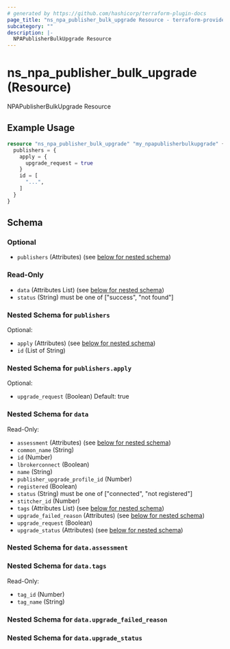 ```yaml
---
# generated by https://github.com/hashicorp/terraform-plugin-docs
page_title: "ns_npa_publisher_bulk_upgrade Resource - terraform-provider-ns"
subcategory: ""
description: |-
  NPAPublisherBulkUpgrade Resource
---
```


# ns_npa_publisher_bulk_upgrade (Resource)

NPAPublisherBulkUpgrade Resource

## Example Usage

```terraform
resource "ns_npa_publisher_bulk_upgrade" "my_npapublisherbulkupgrade" {
  publishers = {
    apply = {
      upgrade_request = true
    }
    id = [
      "...",
    ]
  }
}
```

<!-- schema generated by tfplugindocs -->
## Schema

### Optional

- `publishers` (Attributes) (see [below for nested schema](#nestedatt--publishers))

### Read-Only

- `data` (Attributes List) (see [below for nested schema](#nestedatt--data))
- `status` (String) must be one of ["success", "not found"]

<a id="nestedatt--publishers"></a>
### Nested Schema for `publishers`

Optional:

- `apply` (Attributes) (see [below for nested schema](#nestedatt--publishers--apply))
- `id` (List of String)

<a id="nestedatt--publishers--apply"></a>
### Nested Schema for `publishers.apply`

Optional:

- `upgrade_request` (Boolean) Default: true



<a id="nestedatt--data"></a>
### Nested Schema for `data`

Read-Only:

- `assessment` (Attributes) (see [below for nested schema](#nestedatt--data--assessment))
- `common_name` (String)
- `id` (Number)
- `lbrokerconnect` (Boolean)
- `name` (String)
- `publisher_upgrade_profile_id` (Number)
- `registered` (Boolean)
- `status` (String) must be one of ["connected", "not registered"]
- `stitcher_id` (Number)
- `tags` (Attributes List) (see [below for nested schema](#nestedatt--data--tags))
- `upgrade_failed_reason` (Attributes) (see [below for nested schema](#nestedatt--data--upgrade_failed_reason))
- `upgrade_request` (Boolean)
- `upgrade_status` (Attributes) (see [below for nested schema](#nestedatt--data--upgrade_status))

<a id="nestedatt--data--assessment"></a>
### Nested Schema for `data.assessment`


<a id="nestedatt--data--tags"></a>
### Nested Schema for `data.tags`

Read-Only:

- `tag_id` (Number)
- `tag_name` (String)


<a id="nestedatt--data--upgrade_failed_reason"></a>
### Nested Schema for `data.upgrade_failed_reason`


<a id="nestedatt--data--upgrade_status"></a>
### Nested Schema for `data.upgrade_status`


